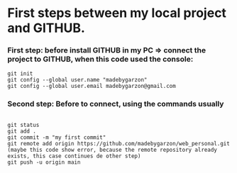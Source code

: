 # First steps between my local project and GITHUB.
### First step:  before install GITHUB in my PC => connect the project to GITHUB, when this code used the console:

```
git init 
git config --global user.name "madebygarzon"
git config --global user.email madebygarzon@gmail.com
```
### Second step: Before to connect, using the commands usually 
```

git status 
git add . 
git commit -m "my first commit"
git remote add origin https://github.com/madebygarzon/web_personal.git (maybe this code show error, because the remote repository already exists, this case continues de other step)  
git push -u origin main
```
